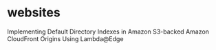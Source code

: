 # websites
Implementing Default Directory Indexes in Amazon S3-backed Amazon CloudFront Origins Using Lambda@Edge
